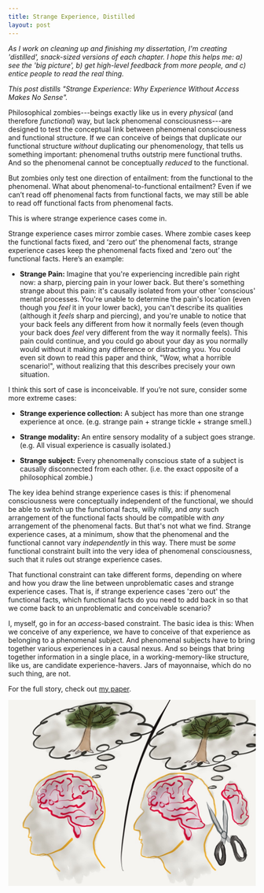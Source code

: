 ```yaml
---
title: Strange Experience, Distilled
layout: post
---
```


_As I work on cleaning up and finishing my dissertation, I'm creating 'distilled', snack-sized versions of each chapter. I hope this helps me: a) see the 'big picture', b) get high-level feedback from more people, and c) entice people to read the real thing._

_This post distills "Strange Experience: Why Experience Without Access Makes No Sense"._

Philosophical zombies---beings exactly like us in every *physical* (and therefore *functional*) way, but lack phenomenal consciousness---are designed to test the conceptual link between phenomenal consciousness and functional structure. If we can conceive of beings that duplicate our functional structure *without* duplicating our phenomenology, that tells us something important: phenomenal truths outstrip mere functional truths. And so the phenomenal cannot be conceptually *reduced* to the functional.

But zombies only test one direction of entailment: from the functional to the phenomenal. What about phenomenal-to-functional entailment? Even if we can’t read off phenomenal facts from functional facts, we may still be able to read off functional facts from phenomenal facts.

This is where strange experience cases come in.

Strange experience cases mirror zombie cases. Where zombie cases keep the functional facts fixed, and ‘zero out’ the phenomenal facts, strange experience cases keep the phenomenal facts fixed and ‘zero out’ the functional facts. Here’s an example:

- **Strange Pain:** Imagine that you're experiencing incredible pain right now: a sharp, piercing pain in your lower back. But there's something strange about this pain: it's causally isolated from your other 'conscious' mental processes. You're unable to determine the pain's location (even though you *feel* it in your lower back), you can't describe its qualities (although it *feels* sharp and piercing), and you're unable to notice that your back feels any different from how it normally feels (even though your back does *feel* very different from the way it normally feels). This pain could continue, and you could go about your day as you normally would without it making any difference or distracting you. You could even sit down to read this paper and think, "Wow, what a horrible scenario!", without realizing that this describes precisely your own situation.

I think this sort of case is inconceivable. If you’re not sure, consider some more extreme cases:

- **Strange experience collection:** A subject has more than one strange experience at once. (e.g. strange pain + strange tickle + strange smell.)

- **Strange modality:** An entire sensory modality of a subject goes strange. (e.g. All visual experience is casually isolated.)

- **Strange subject:** Every phenomenally conscious state of a subject is causally disconnected from each other. (i.e. the exact opposite of a philosophical zombie.)

The key idea behind strange experience cases is this: if phenomenal consciousness were conceptually independent of the functional, we should be able to switch up the functional facts, willy nilly, and *any* such arrangement of the functional facts should be compatible with *any* arrangement of the phenomenal facts. But that's not what we find. Strange experience cases, at a minimum, show that the phenomenal and the functional cannot vary _independently_ in this way. There must be *some* functional constraint built into the very idea of phenomenal consciousness, such that it rules out strange experience cases.

That functional constraint can take different forms, depending on where and how you draw the line between unproblematic cases and strange experience cases. That is, if strange experience cases 'zero out' the functional facts, which functional facts do you need to add back in so that we come back to an unproblematic and conceivable scenario?

I, myself, go in for an *access*-based constraint. The basic idea is this: When we conceive of any experience, we have to conceive of that experience as belonging to a phenomenal subject. And phenomenal subjects have to bring together various experiences in a causal nexus. And so beings that bring together information in a single place, in a working-memory-like structure, like us, are candidate experience-havers. Jars of mayonnaise, which do no such thing, are not.

For the full story, check out [my paper](http://jacksonkernion.com/files/Kernion%20-%20Strange%20Experience.pdf).

<img src="assets/images/strange-experience.jpg" class="img-fluid">
